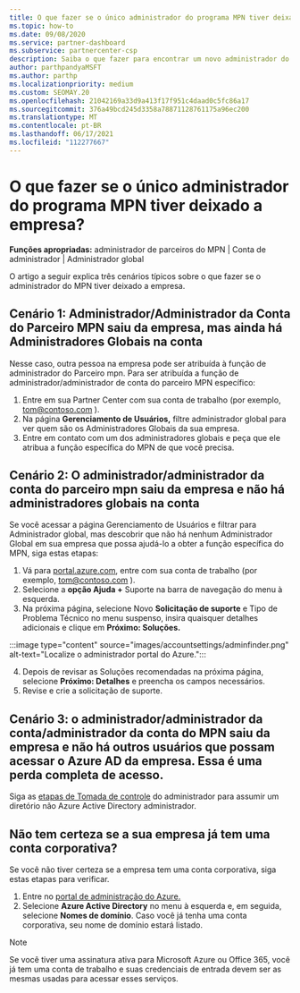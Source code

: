 ```yaml
---
title: O que fazer se o único administrador do programa MPN tiver deixado a empresa?
ms.topic: how-to
ms.date: 09/08/2020
ms.service: partner-dashboard
ms.subservice: partnercenter-csp
description: Saiba o que fazer para encontrar um novo administrador do MPN ou obter ajuda do administrador global da sua empresa. Além disso, saiba como adicionar um novo Partner Center Administrador global.
author: parthpandyaMSFT
ms.author: parthp
ms.localizationpriority: medium
ms.custom: SEOMAY.20
ms.openlocfilehash: 21042169a33d9a413f17f951c4daad0c5fc86a17
ms.sourcegitcommit: 376a49bcd245d3358a78871128761175a96ec200
ms.translationtype: MT
ms.contentlocale: pt-BR
ms.lasthandoff: 06/17/2021
ms.locfileid: "112277667"
---
```

# <a name="what-to-do-if-the-only-admin-for-your-mpn-program-has-left-the-company"></a>O que fazer se o único administrador do programa MPN tiver deixado a empresa?

**Funções apropriadas:** administrador de parceiros do MPN | Conta de administrador | Administrador global

O artigo a seguir explica três cenários típicos sobre o que fazer se o administrador do MPN tiver deixado a empresa.

## <a name="scenario-1-mpn-partner-adminaccount-admin-has-left-the-company-but-there-are-still-global-admins-in-the-account"></a>Cenário 1: Administrador/Administrador da Conta do Parceiro MPN saiu da empresa, mas ainda há Administradores Globais na conta

Nesse caso, outra pessoa na empresa pode ser atribuída à função de administrador do Parceiro mpn. Para ser atribuída a função de administrador/administrador de conta do parceiro MPN específico:

1. Entre em sua Partner Center com sua conta de trabalho (por exemplo, tom@contoso.com ).
1. Na página **Gerenciamento de Usuários,** filtre administrador global para ver quem são os Administradores Globais da sua empresa. 
1. Entre em contato com um dos administradores globais e peça que ele atribua a função específica do MPN de que você precisa. 

## <a name="scenario-2-mpn-partner-adminaccount-admin-has-left-the-company-and-there-are-no-global-admins-in-the-account"></a>Cenário 2: O administrador/administrador da conta do parceiro mpn saiu da empresa e não há administradores globais na conta 

Se você acessar  a página Gerenciamento de Usuários e filtrar para Administrador global, mas descobrir que não há nenhum Administrador Global em sua empresa que possa ajudá-lo a obter a função específica do MPN, siga estas etapas:

1. Vá para [portal.azure.com](https://ms.portal.azure.com/), entre com sua conta de trabalho (por exemplo, tom@contoso.com ). 
1. Selecione a **opção Ajuda +** Suporte na barra de navegação do menu à esquerda.
1. Na próxima página, selecione Novo **Solicitação de suporte** e Tipo de Problema Técnico no menu suspenso, insira quaisquer detalhes adicionais e clique em  **Próximo: Soluções.**

:::image type="content" source="images/accountsettings/adminfinder.png" alt-text="Localize o administrador portal do Azure.":::

4. Depois de revisar as Soluções recomendadas na próxima página, selecione **Próximo: Detalhes** e preencha os campos necessários.
1. Revise e crie a solicitação de suporte.


## <a name="scenario-3-mpn-partner-adminaccount-adminglobal-admin-has-left-the-company-and-there-are-no-other-users-who-can-access-the-companys-azure-ad-this-is-a-complete-loss-of-access"></a>Cenário 3: o administrador/administrador da conta/administrador da conta do MPN saiu da empresa e não há outros usuários que possam acessar o Azure AD da empresa. Essa é uma perda completa de acesso.

Siga as [etapas de Tomada de controle](/azure/active-directory/users-groups-roles/domains-admin-takeover#internal-admin-takeover) do administrador para assumir um diretório não Azure Active Directory administrador.

## <a name="not-sure-if-your-company-already-has-a-work-account"></a>Não tem certeza se a sua empresa já tem uma conta corporativa?

Se você não tiver certeza se a empresa tem uma conta corporativa, siga estas etapas para verificar.

1. Entre no [portal de administração do Azure.](https://ms.portal.azure.com)
2. Selecione **Azure Active Directory** no menu à esquerda e, em seguida, selecione **Nomes de domínio**.
Caso você já tenha uma conta corporativa, seu nome de domínio estará listado.

>[!Note]
>Se você tiver uma assinatura ativa para Microsoft Azure ou Office 365, você já tem uma conta de trabalho e suas credenciais de entrada devem ser as mesmas usadas para acessar esses serviços.